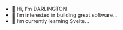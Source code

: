 - 👋 Hi, I’m DARLINGTON
- 👀 I’m interested in building great software...
- 🌱 I’m currently learning Svelte...


